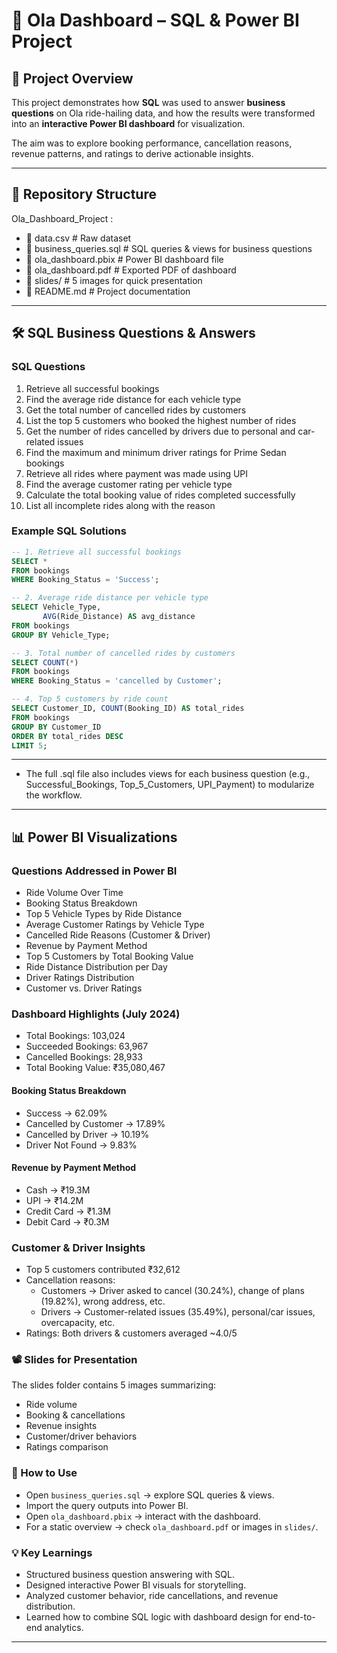 # 🚖 Ola Dashboard – SQL & Power BI Project  

## 📌 Project Overview  
This project demonstrates how **SQL** was used to answer **business questions** on Ola ride-hailing data, and how the results were transformed into an **interactive Power BI dashboard** for visualization.  

The aim was to explore booking performance, cancellation reasons, revenue patterns, and ratings to derive actionable insights.  

---

## 📂 Repository Structure  
Ola_Dashboard_Project :
- 📄 data.csv # Raw dataset
- 📄 business_queries.sql # SQL queries & views for business questions
- 📄 ola_dashboard.pbix # Power BI dashboard file
- 📄 ola_dashboard.pdf # Exported PDF of dashboard
- 📁 slides/ # 5 images for quick presentation
- 📄 README.md # Project documentation

---

## 🛠️ SQL Business Questions & Answers  

### SQL Questions  
1. Retrieve all successful bookings  
2. Find the average ride distance for each vehicle type  
3. Get the total number of cancelled rides by customers  
4. List the top 5 customers who booked the highest number of rides  
5. Get the number of rides cancelled by drivers due to personal and car-related issues  
6. Find the maximum and minimum driver ratings for Prime Sedan bookings  
7. Retrieve all rides where payment was made using UPI  
8. Find the average customer rating per vehicle type  
9. Calculate the total booking value of rides completed successfully  
10. List all incomplete rides along with the reason  

### Example SQL Solutions  
```sql
-- 1. Retrieve all successful bookings
SELECT * 
FROM bookings 
WHERE Booking_Status = 'Success';

-- 2. Average ride distance per vehicle type
SELECT Vehicle_Type, 
       AVG(Ride_Distance) AS avg_distance
FROM bookings
GROUP BY Vehicle_Type;

-- 3. Total number of cancelled rides by customers
SELECT COUNT(*) 
FROM bookings 
WHERE Booking_Status = 'cancelled by Customer';

-- 4. Top 5 customers by ride count
SELECT Customer_ID, COUNT(Booking_ID) AS total_rides
FROM bookings
GROUP BY Customer_ID
ORDER BY total_rides DESC
LIMIT 5;
```
--- 

- The full .sql file also includes views for each business question (e.g., Successful_Bookings, Top_5_Customers, UPI_Payment) to modularize the workflow.

---

## 📊 Power BI Visualizations

### Questions Addressed in Power BI
- Ride Volume Over Time
- Booking Status Breakdown
- Top 5 Vehicle Types by Ride Distance
- Average Customer Ratings by Vehicle Type
- Cancelled Ride Reasons (Customer & Driver)
- Revenue by Payment Method
- Top 5 Customers by Total Booking Value
- Ride Distance Distribution per Day
- Driver Ratings Distribution
- Customer vs. Driver Ratings

### Dashboard Highlights (July 2024)
- Total Bookings: 103,024
- Succeeded Bookings: 63,967
- Cancelled Bookings: 28,933
- Total Booking Value: ₹35,080,467

#### Booking Status Breakdown
- Success → 62.09%
- Cancelled by Customer → 17.89%
- Cancelled by Driver → 10.19%
- Driver Not Found → 9.83%

#### Revenue by Payment Method
- Cash → ₹19.3M
- UPI → ₹14.2M
- Credit Card → ₹1.3M
- Debit Card → ₹0.3M

### Customer & Driver Insights
- Top 5 customers contributed ₹32,612
- Cancellation reasons:
  - Customers → Driver asked to cancel (30.24%), change of plans (19.82%), wrong address, etc.
  - Drivers → Customer-related issues (35.49%), personal/car issues, overcapacity, etc.
- Ratings: Both drivers & customers averaged ~4.0/5

### 📽️ Slides for Presentation
The slides folder contains 5 images summarizing:
- Ride volume
- Booking & cancellations
- Revenue insights
- Customer/driver behaviors
- Ratings comparison

### 🚀 How to Use
- Open `business_queries.sql` → explore SQL queries & views.
- Import the query outputs into Power BI.
- Open `ola_dashboard.pbix` → interact with the dashboard.
- For a static overview → check `ola_dashboard.pdf` or images in `slides/`.

### 💡 Key Learnings
- Structured business question answering with SQL.
- Designed interactive Power BI visuals for storytelling.
- Analyzed customer behavior, ride cancellations, and revenue distribution.
- Learned how to combine SQL logic with dashboard design for end-to-end analytics.

---
